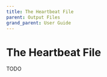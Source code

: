 ```yaml
---
title: The Heartbeat File
parent: Output Files
grand_parent: User Guide
---
```

# The Heartbeat File

TODO
